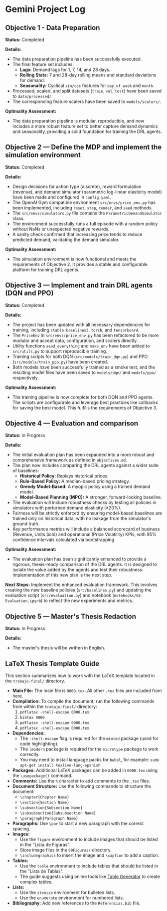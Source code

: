 # Gemini Project Log

## Objective 1 - Data Preparation

**Status:** Completed

**Details:**
- The data preparation pipeline has been successfully executed.
- The final feature set includes:
    - **Lags:** Demand lags for 1, 7, 14, and 28 days.
    - **Rolling Stats:** 7 and 28-day rolling means and standard deviations for demand.
    - **Seasonality:** Cyclical `sin/cos` features for `day_of_week` and `month`.
- Processed, scaled, and split datasets (`train`, `val`, `test`) have been saved to `data/processed/`.
- The corresponding feature scalers have been saved to `models/scalers/`.

**Optimality Assessment:**
- The data preparation pipeline is modular, reproducible, and now includes a more robust feature set to better capture demand dynamics and seasonality, providing a solid foundation for training the DRL agents.

## Objective 2 — Define the MDP and implement the simulation environment

**Status:** Completed

**Details:**
- Design decisions for action type (discrete), reward formulation (revenue), and demand simulator (parametric log-linear elasticity model) have been made and configured in `config.yaml`.
- The OpenAI Gym compatible environment `src/envs/price_env.py` has been implemented, including `reset`, `step`, `render`, and `seed` methods.
- The `src/envs/simulators.py` file contains the `ParametricDemandSimulator` class.
- The environment successfully runs a full episode with a random policy without NaNs or unexpected negative rewards.
- A sanity check confirmed that increasing price tends to reduce predicted demand, validating the demand simulator.

**Optimality Assessment:**
- The simulation environment is now functional and meets the requirements of Objective 2. It provides a stable and configurable platform for training DRL agents.

## Objective 3 — Implement and train DRL agents (DQN and PPO)

**Status:** Completed

**Details:**
- The project has been updated with all necessary dependencies for training, including `stable-baselines3`, `torch`, and `tensorboard`.
- The `PriceEnv` in `src/envs/price_env.py` has been refactored to be more modular and accept data, configuration, and scalers directly.
- Utility functions `seed_everything` and `make_env` have been added to `src/utils.py` to support reproducible training.
- Training scripts for both DQN (`src/models/train_dqn.py`) and PPO (`src/models/train_ppo.py`) have been created.
- Both models have been successfully trained as a smoke test, and the resulting model files have been saved to `models/dqn/` and `models/ppo/` respectively.

**Optimality Assessment:**
- The training pipeline is now complete for both DQN and PPO agents. The scripts are configurable and leverage best practices like callbacks for saving the best model. This fulfills the requirements of Objective 3.

## Objective 4 — Evaluation and comparison

**Status:** In Progress

**Details:**
- The initial evaluation plan has been expanded into a more robust and comprehensive framework as defined in `objectives.md`.
- The plan now includes comparing the DRL agents against a wider suite of baselines:
    - **Historical Policy:** Replays historical prices.
    - **Rule-Based Policy:** A median-based pricing strategy.
    - **Greedy Model-Based:** A myopic policy using a trained demand model.
    - **Model-Based Planning (MPC):** A stronger, forward-looking baseline.
- The evaluation will include robustness checks by testing all policies in simulators with perturbed demand elasticity (±20%).
- Fairness will be strictly enforced by ensuring model-based baselines are trained only on historical data, with no leakage from the simulator's ground truth.
- Key performance metrics will include a balanced scorecard of business (Revenue, Units Sold) and operational (Price Volatility) KPIs, with 95% confidence intervals calculated via bootstrapping.

**Optimality Assessment:**
- The evaluation plan has been significantly enhanced to provide a rigorous, thesis-ready comparison of the DRL agents. It is designed to isolate the value added by the agents and test their robustness. Implementation of this new plan is the next step.

**Next Steps:** Implement the enhanced evaluation framework. This involves creating the new baseline policies (`src/baselines.py`) and updating the evaluation script (`src/evaluation.py`) and notebook (`notebooks/02-Evaluation.ipynb`) to reflect the new experiments and metrics.

## Objective 5 — Master's Thesis Redaction

**Status:** In Progress

**Details:**
- The master's thesis will be written in English.

## LaTeX Thesis Template Guide

This section summarizes how to work with the LaTeX template located in the `trabajo-final/` directory.

- **Main File:** The main file is `0000.tex`. All other `.tex` files are included from here.
- **Compilation:** To compile the document, run the following commands from within the `trabajo-final/` directory:
    1. `pdflatex -shell-escape 0000.tex`
    2. `bibtex 0000`
    3. `pdflatex -shell-escape 0000.tex`
    4. `pdflatex -shell-escape 0000.tex`
- **Dependencies:**
    - The `-shell-escape` flag is required for the `minted` package (used for code highlighting).
    - The `lmodern` package is required for the `microtype` package to work correctly.
    - You may need to install language packs for `babel`, for example: `sudo apt-get install texlive-lang-spanish`.
- **Packages:** Additional LaTeX packages can be added in `0000.tex` using the `\usepackage{}` command.
- **Comments:** Use the `%` character to add comments to the `.tex` files.
- **Document Structure:** Use the following commands to structure the document:
    - `\chapter{Chapter Name}`
    - `\section{Section Name}`
    - `\subsection{Subsection Name}`
    - `\subsubsection{Subsubsection Name}`
    - `\paragraph{Paragraph Name}`
- **Paragraphs:** Use `\par` to start a new paragraph with the correct spacing.
- **Images:** 
    - Use the `figure` environment to include images that should be listed in the "Lista de Figuras".
    - Store image files in the `00Figuras/` directory.
    - `\includegraphics` to insert the image and `\caption` to add a caption.
- **Tables:**
    - Use the `table` environment to include tables that should be listed in the "Lista de Tablas".
    - The guide suggests using online tools like [Table Generator](https://www.tablesgenerator.com/) to create complex tables.
- **Lists:**
    - Use the `itemize` environment for bulleted lists.
    - Use the `enumerate` environment for numbered lists.
- **Bibliography:** Add new references to the `Referencias.bib` file.